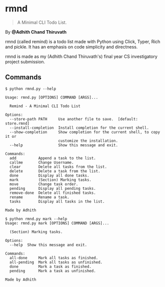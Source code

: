 # rmnd
> A Minimal CLI Todo List.  

By **@Adhith Chand Thiruvath**

rmnd (called remind) is a todo list made with Python using Click, Typer, Rich and pickle. It has an emphasis on code simplicity and directness.

rmnd is made as my (Adhith Chand Thiruvath's) final year CS investigatory project submission.

## Commands

```console
$ python rmnd.py --help

Usage: rmnd.py [OPTIONS] COMMAND [ARGS]...

  Remind - A Minimal CLI Todo List

Options:
  --store-path PATH     Use another file to save.  [default: store.rmnd]
  --install-completion  Install completion for the current shell.
  --show-completion     Show completion for the current shell, to copy it or
                        customize the installation.
  --help                Show this message and exit.

Commands:
  add          Append a task to the list.
  callme       Change Username.
  clear        Delete all tasks from the list.
  delete       Delete a task from the list.
  done         Display all done tasks.
  mark         (Section) Marking tasks.
  move         Change task order.
  pending      Display all pending tasks.
  remove-done  Delete all finished tasks.
  rename       Rename a task.
  tasks        Display all tasks in the list.

Made by Adhith

$ python rmnd.py mark --help
Usage: rmnd.py mark [OPTIONS] COMMAND [ARGS]...

  (Section) Marking tasks.

Options:
  --help  Show this message and exit.

Commands:
  all-done     Mark all tasks as finished.
  all-pending  Mark all tasks as unfinished.
  done         Mark a task as finished.
  pending      Mark a task as unfinished.

Made by Adhith
```
